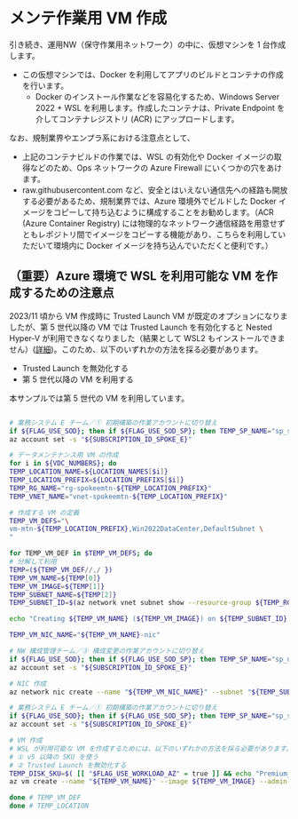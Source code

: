 # メンテ作業用 VM 作成

引き続き、運用NW（保守作業用ネットワーク）の中に、仮想マシンを 1 台作成します。

- この仮想マシンでは、Docker を利用してアプリのビルドとコンテナの作成を行います。
  - Docker のインストール作業などを容易化するため、Windows Server 2022 + WSL を利用します。作成したコンテナは、Private Endpoint を介してコンテナレジストリ (ACR) にアップロードします。

なお、規制業界やエンプラ系における注意点として、

- 上記のコンテナビルドの作業では、WSL の有効化や Docker イメージの取得などのため、Ops ネットワークの Azure Firewall にいくつかの穴をあけます。
- raw.githubusercontent.com など、安全とはいえない通信先への経路も開放する必要があるため、規制業界では、Azure 環境外でビルドした Docker イメージをコピーして持ち込むように構成することをお勧めします。（ACR (Azure Container Registry) には物理的なネットワーク通信経路を用意せずともレポジトリ間でイメージをコピーする機能があり、こちらを利用していただいて環境内に Docker イメージを持ち込んでいただくと便利です。）

## （重要）Azure 環境で WSL を利用可能な VM を作成するための注意点

2023/11 頃から VM 作成時に Trusted Launch VM が既定のオプションになりましたが、第 5 世代以降の VM では Trusted Launch を有効化すると Nested Hyper-V が利用できなくなりました（結果として WSL2 もインストールできません）([詳細](https://learn.microsoft.com/ja-jp/azure/virtual-machines/trusted-launch#unsupported-features))。このため、以下のいずれかの方法を採る必要があります。

- Trusted Launch を無効化する
- 第 5 世代以降の VM を利用する

本サンプルでは第 5 世代の VM を利用しています。

```bash

# 業務システム E チーム／① 初期構築の作業アカウントに切り替え
if ${FLAG_USE_SOD}; then if ${FLAG_USE_SOD_SP}; then TEMP_SP_NAME="sp_spokee_dev"; az login --service-principal --username ${SP_APP_IDS[${TEMP_SP_NAME}]} --password '${SP_PWDS[${TEMP_SP_NAME}]}' --tenant ${PRIMARY_DOMAIN_NAME} --allow-no-subscriptions; else az account clear; az login -u "user_spokee_dev@${PRIMARY_DOMAIN_NAME}" -p "${ADMIN_PASSWORD}"; fi; fi
az account set -s "${SUBSCRIPTION_ID_SPOKE_E}"

# データメンテナンス用 VM の作成
for i in ${VDC_NUMBERS}; do
TEMP_LOCATION_NAME=${LOCATION_NAMES[$i]}
TEMP_LOCATION_PREFIX=${LOCATION_PREFIXS[$i]}
TEMP_RG_NAME="rg-spokeemtn-${TEMP_LOCATION_PREFIX}"
TEMP_VNET_NAME="vnet-spokeemtn-${TEMP_LOCATION_PREFIX}"

# 作成する VM の定義
TEMP_VM_DEFS="\
vm-mtn-${TEMP_LOCATION_PREFIX},Win2022DataCenter,DefaultSubnet \
"

for TEMP_VM_DEF in $TEMP_VM_DEFS; do
# 分解して利用
TEMP=(${TEMP_VM_DEF//,/ })
TEMP_VM_NAME=${TEMP[0]}
TEMP_VM_IMAGE=${TEMP[1]}
TEMP_SUBNET_NAME=${TEMP[2]}
TEMP_SUBNET_ID=$(az network vnet subnet show --resource-group ${TEMP_RG_NAME} --vnet-name ${TEMP_VNET_NAME} --name ${TEMP_SUBNET_NAME} --query id -o tsv)

echo "Creating ${TEMP_VM_NAME} (${TEMP_VM_IMAGE}) on ${TEMP_SUBNET_ID}..."

TEMP_VM_NIC_NAME="${TEMP_VM_NAME}-nic"

# NW 構成管理チーム／③ 構成変更の作業アカウントに切り替え
if ${FLAG_USE_SOD}; then if ${FLAG_USE_SOD_SP}; then TEMP_SP_NAME="sp_nw_change"; az login --service-principal --username ${SP_APP_IDS[${TEMP_SP_NAME}]} --password '${SP_PWDS[${TEMP_SP_NAME}]}' --tenant ${PRIMARY_DOMAIN_NAME} --allow-no-subscriptions; else az account clear; az login -u "user_nw_change@${PRIMARY_DOMAIN_NAME}" -p "${ADMIN_PASSWORD}"; fi; fi
az account set -s "${SUBSCRIPTION_ID_SPOKE_E}"

# NIC 作成
az network nic create --name "${TEMP_VM_NIC_NAME}" --subnet "${TEMP_SUBNET_ID}" --resource-group "${TEMP_RG_NAME}" --location ${TEMP_LOCATION_NAME} --subscription "${SUBSCRIPTION_ID_SPOKE_E}"

# 業務システム E チーム／① 初期構築の作業アカウントに切り替え
if ${FLAG_USE_SOD}; then if ${FLAG_USE_SOD_SP}; then TEMP_SP_NAME="sp_spokee_dev"; az login --service-principal --username ${SP_APP_IDS[${TEMP_SP_NAME}]} --password '${SP_PWDS[${TEMP_SP_NAME}]}' --tenant ${PRIMARY_DOMAIN_NAME} --allow-no-subscriptions; else az account clear; az login -u "user_spokee_dev@${PRIMARY_DOMAIN_NAME}" -p "${ADMIN_PASSWORD}"; fi; fi
az account set -s "${SUBSCRIPTION_ID_SPOKE_E}"

# VM 作成
# WSL が利用可能な VM を作成するためには、以下のいずれかの方法を採る必要があります。
# ① v5 以降の SKU を使う
# ② Trusted Launch を無効化する
TEMP_DISK_SKU=$( [[ "$FLAG_USE_WORKLOAD_AZ" = true ]] && echo "Premium_ZRS" || echo "Premium_LRS" )
az vm create --name "${TEMP_VM_NAME}" --image ${TEMP_VM_IMAGE} --admin-username $ADMIN_USERNAME --admin-password $ADMIN_PASSWORD --nics "${TEMP_VM_NIC_NAME}" --resource-group "${TEMP_RG_NAME}" --location ${TEMP_LOCATION_NAME} --size ${DEFAULT_VM_SIZE} --subscription "${SUBSCRIPTION_ID_SPOKE_E}" --storage-sku ${TEMP_DISK_SKU} --assign-identity [system] --encryption-at-host

done # TEMP_VM_DEF
done # TEMP_LOCATION

```
